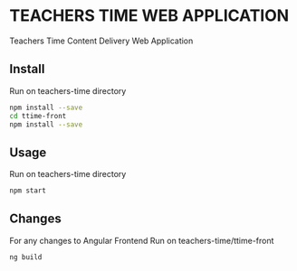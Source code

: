 # TEACHERS TIME WEB APPLICATION
Teachers Time Content Delivery Web Application

## Install
Run on teachers-time directory

```sh
npm install --save
cd ttime-front
npm install --save 
```
## Usage
Run on teachers-time directory

```sh
npm start
```

## Changes
For any changes to Angular Frontend Run on teachers-time/ttime-front

```sh
ng build
```